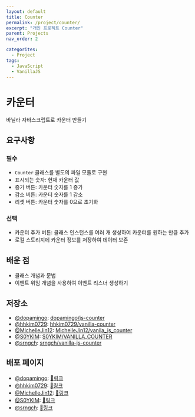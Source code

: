 ```yaml
---
layout: default
title: Counter
permalink: /project/counter/
excerpt: "개인 프로젝트 Counter"
parent: Projects
nav_order: 2

categorites:
  - Project
tags:
  - JavaScript
  - VanillaJS
---
```


# 카운터

바닐라 자바스크립트로 카운터 만들기

## 요구사항

### 필수

- `Counter` 클래스를 별도의 파일 모듈로 구현
- 표시되는 숫자: 현재 카운터 값
- 증가 버튼: 카운터 숫자를 1 증가
- 감소 버튼: 카운터 숫자를 1 감소
- 리셋 버튼: 카운터 숫자를 0으로 초기화

### 선택

- 카운터 추가 버튼: 클래스 인스턴스를 여러 개 생성하여 카운터를 원하는 만큼 추가
- 로컬 스토리지에 카운터 정보를 저장하여 데이터 보존

## 배운 점

- 클래스 개념과 문법
- 이벤트 위임 개념을 사용하여 이벤트 리스너 생성하기

## 저장소

- [@dopamingo](https://github.com/dopamingo): [dopamingo/js-counter](https://github.com/dopamingo/js-counter)
- [@hhkim0729](https://github.com/hhkim0729): [hhkim0729/vanilla-counter](https://github.com/hhkim0729/vanilla-counter)
- [@MichelleJin12](https://github.com/MichelleJin12): [MichelleJin12/vanila_js_counter](https://github.com/MichelleJin12/vanila_js_counter)
- [@S0YKIM](https://github.com/S0YKIM): [S0YKIM/VANILLA_COUNTER](https://github.com/S0YKIM/VANILLA_COUNTER)
- [@srngch](https://github.com/srngch): [srngch/vanilla-js-counter](https://github.com/srngch/vanilla-js-counter)

## 배포 페이지

- [@dopamingo](https://github.com/dopamingo): [🔗링크](https://dopamingo.github.io/js-counter/)
- [@hhkim0729](https://github.com/hhkim0729): [🔗링크](https://hhkim0729.github.io/vanilla-counter/)
- [@MichelleJin12](https://github.com/MichelleJin12): [🔗링크](https://michellejin12.github.io/vanila_js_counter/counter/index.html)
- [@S0YKIM](https://github.com/S0YKIM): [🔗링크](https://s0ykim.github.io/VANILLA_COUNTER/)
- [@srngch](https://github.com/srngch): [🔗링크](https://srngch.github.io/vanilla-js-counter/)

